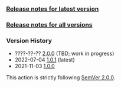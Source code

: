 ### [Release notes for latest version](latest.md)

### [Release notes for all versions](full.md)

### Version History

* ????-??-?? [2.0.0](2.0.0.md) (TBD; work in progress)
* 2022-07-04 [1.0.1](1.0.1.md) (latest)
* 2021-11-03 [1.0.0](1.0.0.md)


This action is strictly following [SemVer 2.0.0](https://semver.org/spec/v2.0.0.html).